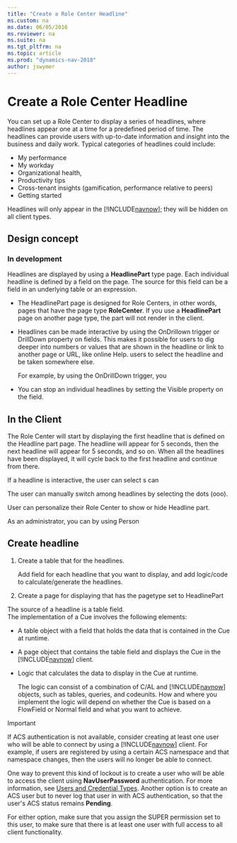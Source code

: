```yaml
---
title: "Create a Role Center Headline"
ms.custom: na
ms.date: 06/05/2016
ms.reviewer: na
ms.suite: na
ms.tgt_pltfrm: na
ms.topic: article
ms.prod: "dynamics-nav-2018"
author: jswymer
---
```

# Create a Role Center Headline

You can set up a Role Center to display a series of headlines, where headlines appear one at a time for a predefined period of time. The headlines can provide users with up-to-date information and insight into the business and daily work. Typical categories of headlines could include:

-   My performance
-   My workday 
-   Organizational health,  
-   Productivity tips 
-   Cross-tenant insights (gamification, performance relative to peers) 
-   Getting started 
 
Headlines will only appear in the [!INCLUDE[navnow](includes/navnow_md.md)]; they will be hidden on all client types.

##  <a name=""></a>Design concept

### In development
Headlines are displayed by using a **HeadlinePart** type page. Each individual headline is defined by a field on the page. The source for this field can be a field in an underlying table or an expression.

-   The HeadlinePart page is designed for Role Centers, in other words, pages that have the page type **RoleCenter**. If you use a **HeadlinePart** page on another page type, the part will not render in the client.

-   Headlines can be made interactive by using the OnDrillown trigger or DrillDown property on fields. This makes it possible for users to dig deeper into numbers or values that are shown in the headline or link to another page or URL, like online Help. users to select the headline and be taken somewhere else. 

    For example, by using the OnDrillDown trigger, you 
-   You can stop an individual headlines by setting the Visible property on the field. 

## In the Client 
The Role Center will start by displaying the first headline that is defined on the Headline part page. The headline will appear for 5 seconds, then the next headline will appear for 5 seconds, and so on. When all the headlines have been displayed, it will cycle back to the first headline and continue from there.

If a headline is interactive, the user can select s can 

The user can manually switch among headlines by selecting the dots (ooo).

User can personalize their Role Center to show or hide Headline part.

As an administrator, you can  by using Person


## Create headline   

1. Create a table that for the headlines.

    Add field for each headline that you want to display, and add logic/code to calculate/generate the headlines.

2. Create a page for displaying that has the pagetype set to HeadlinePart

The source of a headline is a table field.   
 The implementation of a Cue involves the following elements:  
  
-   A table object with a field that holds the data that is contained in the Cue at runtime.  
  
-   A page object that contains the table field and displays the Cue in the [!INCLUDE[navnow](includes/navnow_md.md)] client.  
  
-   Logic that calculates the data to display in the Cue at runtime.  
  
     The logic can consist of a combination of C/AL and [!INCLUDE[navnow](includes/navnow_md.md)] objects, such as tables, queries, and codeunits. How and where you implement the logic will depend on whether the Cue is based on a FlowField or Normal field and what you want to achieve. 


> [!IMPORTANT]  
>  If ACS authentication is not available, consider creating at least one user who will be able to connect by using a [!INCLUDE[navnow](includes/navnow_md.md)] client. For example, if users are registered by using a certain ACS namespace and that namespace changes, then the users will no longer be able to connect.  
>   
>  One way to prevent this kind of lockout is to create a user who will be able to access the client using **NavUserPassword** authentication. For more information, see [Users and Credential Types](Users-and-Credential-Types.md). Another option is to create an ACS user but to never log that user in with ACS authentication, so that the user's ACS status remains **Pending**.  
>   
>  For either option, make sure that you assign the SUPER permission set to this user, to make sure that there is at least one user with full access to all client functionality.

